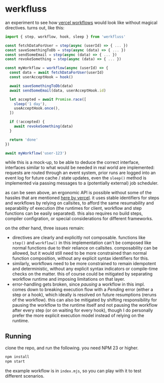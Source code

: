 # werkfluss

an experiment to see how [vercel workflows](https://useworkflow.dev) would look like
without magical directives. turns out, like this:

```js
import { step, workflow, hook, sleep } from 'werkfluss'

const fetchDataForUser = step(async (userId) => { ... })
const saveSomethingToDb = step(async (data) => { ... })
const sendSomeEmail = step(async (data) => { ... })
const revokeSomething = step(async (data) => { ... })

const myWorkflow = workflow(async (userId) => {
  const data = await fetchDataForUser(userId)
  const userAcceptHook = hook()

  await saveSomethingToDb(data)
  await sendSomeEmail(data, userAcceptHook.id)

  let accepted = await Promise.race([
    sleep('1 day'),
    useAcceptHook.once(),
  ])

  if (!accepted) {
    await revokeSomething(data)
  }

  return 'done'
})

await myWorkflow('user-123')
```

while this is a mock-up, to be able to deduce the correct interface, interfaces similar to what would
be needed in real world are implemented: requests are routed through an event system, prior runs are logged
into an event log for future cache / state updates, even the `sleep()` method is implemented via passing
messages to a (potentially external) job scheduler.

as can be seen above, an ergonomic API is possible without some of the hassles that are mentioned
[here by vercel](https://useworkflow.dev/docs/how-it-works/understanding-directives). it uses stable
identifiers for steps and workflows by relying on callsites, to afford the same resumability and separability
of execution (the runtimes for client, workflow and step functions can be easily separated). this also requires
no build steps, compiler configration, or special considerations for different frameworks.

on the other hand, three issues remain:

- directives are clearly and explicitly not composable. functions like `step()` and `workflow()` in this implementation can't be composed like normal functions due to their reliance on callsites. composability can be allowed, but it would still need to be more constrained than normal function composition, without any explicit syntax identifiers for this.
- similarly, workflows need to be more constrained to remain idempotent and deterministic, without any explicit syntax indicators or compile-time checks on the matter. this of course could be mitigated by separating workflow runtime and imposing limitations on that layer.
- error-handling gets broken, since _pausing_ a workflow in this impl. comes down to breaking execution flow with a _Pending_ error (either a step or a hook), which ideally is resolved on future resumptions (reruns of the workflow). this can also be mitigated by shifting responsibility for pausing the workflow to the runtime itself and not pausing the workflow after every step (or on waiting for every hook), though I do personally prefer the more explicit execution model instead of relying on the runtime.

## Running

clone the repo, and run the following. you need NPM 23 or higher.

```bash
npm install
npm start
```

the example workflow is in `index.mjs`, so you can play with it to test different scenarios.

<br><br>